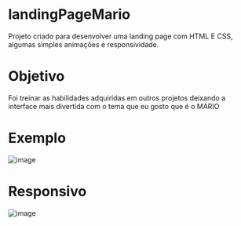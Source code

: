# landingPageMario
Projeto criado para desenvolver uma landing page com HTML E CSS, algumas simples animações e responsividade.   

# Objetivo
Foi treinar as habilidades adquiridas em outros projetos deixando a interface mais divertida com o tema que eu gosto que é o MARIO

# Exemplo
![image](https://user-images.githubusercontent.com/84694194/156845267-becd5801-6b31-4aa4-bc7f-fa84f839201a.png)

# Responsivo
![image](https://user-images.githubusercontent.com/84694194/156845336-d0dce411-4a32-4396-8ccd-07a2f408f9fc.png)

